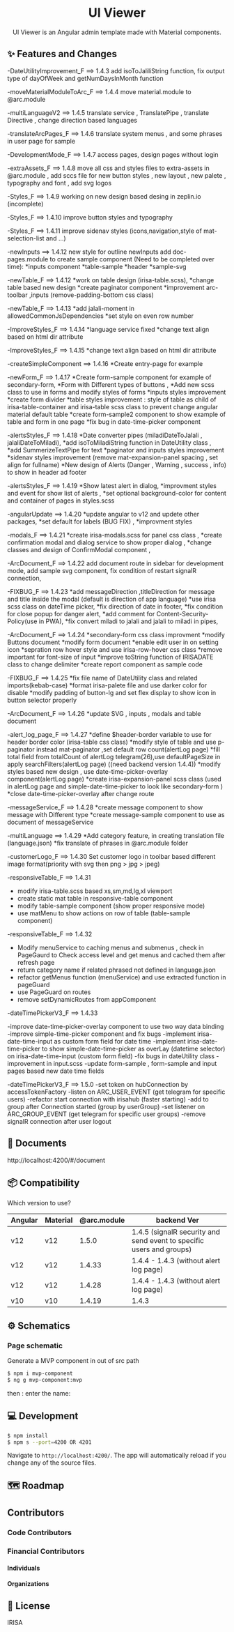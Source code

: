 <h1 align="center">
UI Viewer
</h1>

<div align="center">

UI Viewer is an Angular admin template made with Material components.

</div>

## ✨ Features and Changes

-DateUtilityImprovement_F ==> 1.4.3
add isoToJaliliString function,
fix output type of dayOfWeek and getNumDaysInMonth function

-moveMaterialModuleToArc_F ==> 1.4.4
move material.module to @arc.module

-multiLanguageV2 ==> 1.4.5
translate service , TranslatePipe , translate Directive , change direction based languages

-translateArcPages_F ==> 1.4.6
translate system menus , and some phrases in user page for sample

-DevelopmentMode_F ==> 1.4.7
access pages, design pages without login

-extraAssets_F ==> 1.4.8
move all css and styles files to extra-assets in @arc.module ,
add sccs file for new button styles , new layout , new palete ,
typography and font , add svg logos

-Styles_F ==> 1.4.9
working on new design based desing in zeplin.io (incomplete)

-Styles_F ==> 1.4.10
improve button styles and typography

-Styles_F ==> 1.4.11
improve sidenav styles (icons,navigation,style of mat-selection-list and ...)

-newInputs ==> 1.4.12
new style for outline newInputs
add doc-pages.module to create sample component (Need to be completed over time):
*inputs component
*table-sample
*header
*sample-svg

-newTable_F ==> 1.4.12
*work on table design (irisa-table.scss),
*change table based new design
*create paginator component
*improvement arc-toolbar ,inputs (remove-padding-bottom css class)

-newTable_F ==> 1.4.13
*add jalali-moment in allowedCommonJsDependencies
*set style on even row number

-ImproveStyles_F ==> 1.4.14
*language service fixed
*change text align based on html dir attribute

-ImproveStyles_F ==> 1.4.15
\*change text align based on html dir attribute

-createSimpleComponent ==> 1.4.16
\*Create entry-page for example

-newForm_F ==> 1.4.17
*Create form-sample component for example of secondary-form,
*Form with Different types of buttons ,
*Add new scss class to use in forms and modify styles of forms
*inputs styles improvement
*create form divider
*table styles improvement : style of table as child of irisa-table-container and irisa-table scss class to prevent change angular material default table
*create form-sample2 component to show example of table and form in one page
*fix bug in date-time-picker component

-alertsStyles_F ==> 1.4.18
*Date converter pipes (miladiDateToJalali , jalaliDateToMiladi),
*add isoToMiladiString function in DateUtility class ,
*add SummerizeTextPipe for text
*paginator and inputs styles improvement
*sidenav styles improvement (remove mat-expansion-panel spacing , set align for fullname)
*New design of Alerts (Danger , Warning , success , info) to show in header ad footer

-alertsStyles_F ==> 1.4.19
*Show latest alert in dialog,
*improvment styles and event for show list of alerts ,
\*set optional background-color for content and container of pages in styles.scss

-angularUpdate ==> 1.4.20
*update angular to v12 and updete other packages,
*set default for labels (BUG FIX) ,
\*improvment styles

-modals_F ==> 1.4.21
*create irisa-modals.scss for panel css class ,
*create confirmation modal and dialog service to show proper dialog ,
\*change classes and design of ConfirmModal component ,

-ArcDocument_F ==> 1.4.22
add document route in sidebar for development mode,
add sample svg component,
fix condition of restart signalR connection,

-FIXBUG_F ==> 1.4.23
*add messageDirection ,titleDirection for message and title inside the modal (default is direction of app language)
*use irisa scss class on dateTime picker,
*fix direction of date in footer,
*fix condition for close popup for danger alert,
*add comment for Content-Security-Policy(use in PWA),
*fix convert miladi to jalali and jalali to miladi in pipes,

-ArcDocument_F ==> 1.4.24
*secondary-form css class improvment
*modify Buttons document
*modify form document
*enable edit user in on setting icon
*sepration row hover style and use irisa-row-hover css class
*remove important for font-size of input
*improve toString function of IRISADATE class to change delimiter
*create report component as sample code

-FIXBUG_F ==> 1.4.25
*fix file name of DateUtility class and related imports(kebab-case)
*format irisa-palete file and use darker color for disable
\*modify padding of button-lg and set flex display to show icon in button selector properly

-ArcDocument_F ==> 1.4.26
\*update SVG , inputs , modals and table document

-alert_log_page_F ==> 1.4.27
*define $header-border variable to use for header border color (irisa-table css class)
*modify style of table and use p-paginator instead mat-paginator ,set default row count(alertLog page)
*fill total field from totalCount of alertLog telegram(26),use defaultPageSize in apply searchFilters(alertLog page)
((need backend version 1.4.4))
*modify styles based new design , use date-time-picker-overlay component(alertLog page)
*create irisa-expansion-panel scss class (used in alertLog page and simple-date-time-picker to look like secondary-form )
*close date-time-picker-overlay after change route

-messageService_F ==> 1.4.28
*create message component to show message with Different type
*create message-sample component to use as document of messageService

-multiLanguage ==> 1.4.29
*Add category feature, in creating translation file (language.json)
*fix translate of phrases in @arc.module folder

-customerLogo_F ==> 1.4.30
Set customer logo in toolbar based different image format(priority with svg then png > jpg > jpeg)

-responsiveTable_F ==> 1.4.31

- modify irisa-table.scss based xs,sm,md,lg,xl viewport
- create static mat table in responsive-table component
- modify table-sample component (show proper responsive mode)
- use matMenu to show actions on row of table (table-sample component)

-responsiveTable_F ==> 1.4.32

- Modify menuService to caching menus and submenus , check in PageGaurd to Check access level and get menus and cached them after refresh page
- return category name if related phrased not defined in language.json
- refactor getMenus function (menuService) and use extracted function in pageGuard
- use PageGuard on routes
- remove setDynamicRoutes from appComponent

-dateTimePickerV3_F ==> 1.4.33

-improve date-time-picker-overlay component to use two way data binding
-improve simple-time-picker component and fix bugs
-implement irisa-date-time-input as custom form field for date time
-implement irisa-date-time-picker to show simple-date-time-picker as overLay (datetime selector) on irisa-date-time-input (custom form field)
-fix bugs in dateUtility class
-improvement in input.scss
-update form-sample , form-sample and input pages based new date time fields

-dateTimePickerV3_F ==> 1.5.0
-set token on hubConnection by accessTokenFactory
-listen on ARC_USER_EVENT (get telegram for specific users)
-refactor start connection with irisahub (faster starting)
-add to group after Connection started (group by userGroup)
-set listener on ARC_GROUP_EVENT (get telegram for specific user groups)
-remove signalR connection after user logout

## 📖 Documents

http://localhost:4200/#/document

## 📦 Compatibility

Which version to use?

| Angular | Material | @arc.module | backend Ver                                                          |
| ------- | -------- | ----------- | -------------------------------------------------------------------- |
| v12     | v12      | 1.5.0       | 1.4.5 (signalR security and send event to specific users and groups) |
| v12     | v12      | 1.4.33      | 1.4.4 - 1.4.3 (without alert log page)                               |
| v12     | v12      | 1.4.28      | 1.4.4 - 1.4.3 (without alert log page)                               |
| v10     | v10      | 1.4.19      | 1.4.3                                                                |

## ⚙️ Schematics

### Page schematic

Generate a MVP component in out of src path

```bash
$ npm i mvp-component
$ ng g mvp-component:mvp
```

then : enter the name:

## 💻 Development

```bash
$ npm install
$ npm s --port=4200 OR 4201
```

Navigate to `http://localhost:4200/`. The app will automatically reload if you change any of the source files.

## 🗺 Roadmap

## Contributors

### Code Contributors

### Financial Contributors

#### Individuals

#### Organizations

## 📃 License

IRISA
